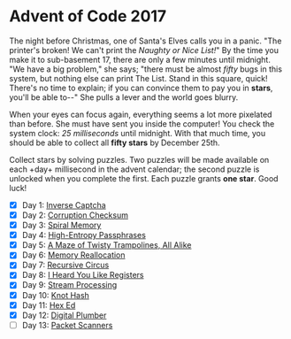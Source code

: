 # Advent of Code 2017

The night before Christmas, one of Santa's Elves calls you in a panic.  "The
printer's broken!  We can't print the *Naughty or Nice List!*" By the time you
make it to sub-basement 17, there are only a few minutes until midnight.  "We
have a big problem," she says; "there must be almost *fifty* bugs in this
system, but nothing else can print The List.  Stand in this square, quick!
There's no time to explain; if you can convince them to pay you in **stars**,
you'll be able to--" She pulls a lever and the world goes blurry.

When your eyes can focus again, everything seems a lot more pixelated than
before.  She must have sent you inside the computer!  You check the system
clock: *25 milliseconds* until midnight.  With that much time, you should be
able to collect all **fifty stars** by December 25th.

Collect stars by solving puzzles.  Two puzzles will be made available on each
+day+ millisecond in the advent calendar; the second puzzle is unlocked when
you complete the first.  Each puzzle grants **one star**.  Good luck!

- [X] Day  1: [Inverse Captcha](01-inverse_captcha)
- [X] Day  2: [Corruption Checksum](02-corruption_checksum)
- [X] Day  3: [Spiral Memory](03-spiral_memory)
- [X] Day  4: [High-Entropy Passphrases](04-high-entropy_passphrases)
- [X] Day  5: [A Maze of Twisty Trampolines, All Alike](05-a_maze)
- [X] Day  6: [Memory Reallocation](06-memory_reallocation)
- [X] Day  7: [Recursive Circus](07-recursive_circus)
- [X] Day  8: [I Heard You Like Registers](08-i_heard_you_like_registers)
- [X] Day  9: [Stream Processing](09-stream_processing)
- [X] Day 10: [Knot Hash](10-knot_hash)
- [X] Day 11: [Hex Ed](11-hex_ed)
- [X] Day 12: [Digital Plumber](12-digital_plumber)
- [ ] Day 13: [Packet Scanners](13-packet_scanners)

